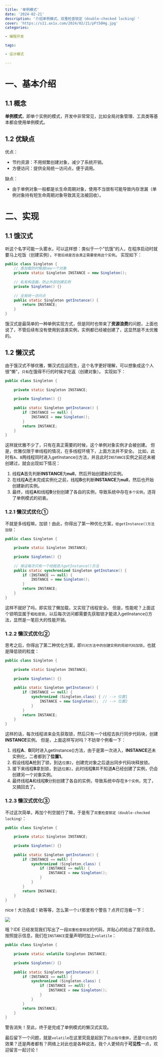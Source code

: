 ```yaml
---
title: '单例模式'
date: '2024-02-21'
description: '介绍单例模式、双重检查锁定（double-checked locking）'
cover: 'https://s11.ax1x.com/2024/02/21/pFt50Hg.jpg'
categories:

- 编程开发

tags:

- 设计模式

---
```


# 一、基本介绍

## 1.1 概念

**单例模式**，即单个实例的模式，开发中非常常见，比如全局对象管理、工具类等基本都会使用单例模式。

## 1.2 优缺点

优点：
- 节约资源：不用频繁创建对象，减少了系统开销。
- 方便访问：提供全局统一访问点，便于调用。

缺点：
- 由于单例对象一般都是长生命周期对象，使用不当很有可能导致内存泄漏（单例对象持有短生命周期对象导致其无法被回收）。

# 二、实现

## 1.1 饿汉式

听这个名字可能一头雾水，可以这样想：类似于一个"饥饿"的人，在程序启动时就要马上吃饭（创建实例），`不管后续是否会真正需要使用这个实例`。
实现如下：

```java
public class Singleton {
    // 类加载的时候就new一个对象
    private static Singleton INSTANCE = new Singleton();
      
    // 私有构造器，防止外部创建实例
    private Singleton() {}
        
    // 全局统一访问点
    public static Singleton getInstance() {
        return INSTANCE;
    }
}
```

饿汉式是最简单的一种单例实现方式，但是同时也带来了**资源浪费**的问题，上面也说了，不管后续有没有使用到该类实例，实例都已经被创建了，这显然是不太优雅的。

## 1.2 懒汉式

由于饿汉式不够优雅，懒汉式应运而生，这个名字更好理解，可以想象成这个人很"懒"，`只有`在饿得不行的时候才吃返（创建对象）。
实现如下：

```java
public class Singleton {
    
    private static Singleton INSTANCE;
    
    private Singleton() {}
    
    public static Singleton getInstance() {
      	if (INSTANCE == null) {
            INSTANCE = new Singleton();
        }
      	return INSTANCE;
    }
}
```

这样就优雅不少了，只有在真正需要的时候，这个单例对象实例才会被创建。
但是，优雅仅限于单线程的情况，在多线程环境下，上面方法并不安全。
比如，此时有`A`、`B`两线程同时进入getInstance()方法，并且此时`INSTANCE`实例之前还未被创建过，就会出现如下情况：
1. 线程**A**首先判断**INSTANCE**为**null**，然后开始创建新的实例。
2. 在线程**A**还未完成实例化之前，线程**B**也判断**INSTANCE**为**null**，然后也开始创建新的实例。
3. 最终，线程**A**和线程**B**分别创建了各自的实例，导致系统中存在`多个实例`，违背了单例模式的初衷。

### 1.2.1 懒汉式优化①

不就是多线程嘛，加锁！由此，你得出了第一种优化方案，`给getInstance()方法加锁`：

```java
public class Singleton { 
    
    private static Singleton INSTANCE;
    
    private Singleton() {}
    
    // 保证每次只有一个线程进入getInstance()方法
    public static synchronized Singleton getInstance() {
      	if (INSTANCE == null) {
            INSTANCE = new Singleton();
        }
      	return INSTANCE;
    }
}
```

这样不就好了吗，即实现了懒加载，又实现了线程安全。
但是，性能呢？上面这个锁明显属于`粗粒度锁`，以后每次访问都需要先获取锁才能进入getInstance()方法，显然是一笔巨大的性能开销。

### 1.2.2 懒汉式优化②

思考之后，你得出了第二种优化方案，即`只对方法中的创建实例的局部代码加锁`，也就是降低锁的粒度：

```java
public class Singleton { 
    
    private static Singleton INSTANCE;
    
    private Singleton() {}
    
    public static Singleton getInstance() {
        if (INSTANCE == null) {
            synchronized (Singleton.class) { // --> 位置1
                INSTANCE = new Singleton();  // --> 位置2
            }
        }
        return INSTANCE;
    }
}
```

这样的话，每次线程进来会先获取锁，然后只有一个线程去执行同步代码块，创建**INSTANCE**实例。
但是，上面这样写对吗？不妨举个例看一下：
1. 线程**A**、**B**同时进入getInstance()方法，由于是第一次进入，**INSTANCE**还未实例化，二者都到了**位置1**。
2. 假设线程**A**抢到了锁，到达`位置2`，创建完对象之后退出同步代码块释放锁。
3. 接下来线程**B**拿到锁，到达`位置2`，此时线程**B**并不知道**A**已经创建了实例，仍会创建另一个对象实例。
4. 最终线程**A**和线程**B**分别创建了各自的实例，导致系统中存在`多个实例`，完了，又搞回去了。

### 1.2.3 懒汉式优化③

不过这次简单，再加个判空就行了嘛，于是有了`双重检查锁定（double-checked locking）`：

```java
public class Singleton { 
    
    private static Singleton INSTANCE;
    
    private Singleton() {}
    
    public static Singleton getInstance() {
        if (INSTANCE == null) {
            synchronized (Singleton.class) {
                if (INSTANCE == null) {
                    INSTANCE = new Singleton();
                }
            }
        }
        return INSTANCE;
    }
}
```

nice！大功告成！欸等等，怎么第一个`if`那里有个警告？点开灯泡看一下：

<img src="https://s11.ax1x.com/2024/02/21/pFtH7Xq.png">

哦？IDE 已经发现我们写出了一段`双重检查锁定`的代码，并贴心的给出了提示信息。
按照提示信息，我们在`INSTANCE`变量声明时加上`volatile`：

```java
public class Singleton { 
    
    private static volatile Singleton INSTANCE;
    
    private Singleton() {}
    
    public static Singleton getInstance() {
        if (INSTANCE == null) {
            synchronized (Singleton.class) {
                if (INSTANCE == null) {
                    INSTANCE = new Singleton();
                }
            }
        }
        return INSTANCE;
    }
}
```

警告消失！至此，终于是完成了单例模式的懒汉式实现。

最后留下一个问题，就是`volatile`在这里究竟是起到了`防止指令重排`，还是`可见性`的效果？还是两者都有？网络上对此也是各种说法，我个人更倾向于**可见性**一点，欢迎留言一起讨论！
